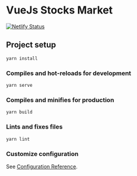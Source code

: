 # VueJs Stocks Market
[![Netlify Status](https://api.netlify.com/api/v1/badges/eafe7a59-3890-4987-ac42-dd34c1e2d82d/deploy-status)](https://app.netlify.com/sites/vue-stocks-subsbase/deploys)

## Project setup
```
yarn install
```

### Compiles and hot-reloads for development
```
yarn serve
```

### Compiles and minifies for production
```
yarn build
```

### Lints and fixes files
```
yarn lint
```

### Customize configuration
See [Configuration Reference](https://cli.vuejs.org/config/).
